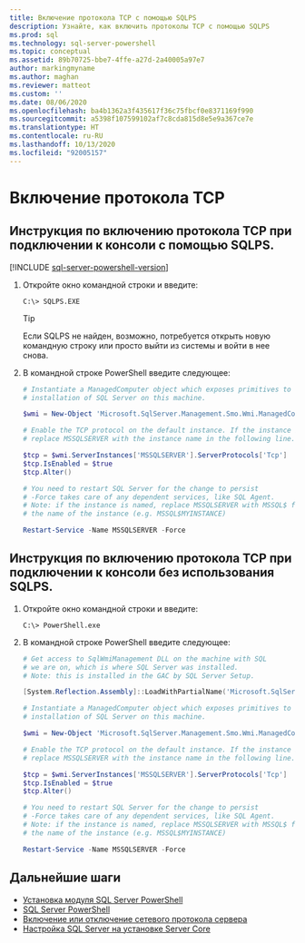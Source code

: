 ```yaml
---
title: Включение протокола TCP с помощью SQLPS
description: Узнайте, как включить протоколы TCP с помощью SQLPS
ms.prod: sql
ms.technology: sql-server-powershell
ms.topic: conceptual
ms.assetid: 89b70725-bbe7-4ffe-a27d-2a40005a97e7
author: markingmyname
ms.author: maghan
ms.reviewer: matteot
ms.custom: ''
ms.date: 08/06/2020
ms.openlocfilehash: ba4b1362a3f435617f36c75fbcf0e8371169f990
ms.sourcegitcommit: a5398f107599102af7c8cda815d8e5e9a367ce7e
ms.translationtype: HT
ms.contentlocale: ru-RU
ms.lasthandoff: 10/13/2020
ms.locfileid: "92005157"
---
```

# <a name="how-to-enable-the-tcp-protocol"></a>Включение протокола TCP

## <a name="how-to-enable-the-tcp-protocol-when-connected-to-the-console-with-sqlps"></a>Инструкция по включению протокола TCP при подключении к консоли с помощью SQLPS.

[!INCLUDE [sql-server-powershell-version](../includes/sql-server-powershell-version.md)]

1. Откройте окно командной строки и введите:

    ```console
    C:\> SQLPS.EXE
    ```

    > [!TIP]
    > Если SQLPS не найден, возможно, потребуется открыть новую командную строку или просто выйти из системы и войти в нее снова.

2. В командной строке PowerShell введите следующее:

    ```powershell
    # Instantiate a ManagedComputer object which exposes primitives to control the
    # installation of SQL Server on this machine.

    $wmi = New-Object 'Microsoft.SqlServer.Management.Smo.Wmi.ManagedComputer' localhost

    # Enable the TCP protocol on the default instance. If the instance is named, 
    # replace MSSQLSERVER with the instance name in the following line.

    $tcp = $wmi.ServerInstances['MSSQLSERVER'].ServerProtocols['Tcp']
    $tcp.IsEnabled = $true  
    $tcp.Alter()  

    # You need to restart SQL Server for the change to persist
    # -Force takes care of any dependent services, like SQL Agent.
    # Note: if the instance is named, replace MSSQLSERVER with MSSQL$ followed by
    # the name of the instance (e.g. MSSQL$MYINSTANCE)

    Restart-Service -Name MSSQLSERVER -Force
    ```

## <a name="how-to-enable-the-tcp-protocol-when-connected-to-the-console-not-using-sqlps"></a>Инструкция по включению протокола TCP при подключении к консоли без использования SQLPS.

1. Откройте окно командной строки и введите:

    ```console
    C:\> PowerShell.exe
    ```

2. В командной строке PowerShell введите следующее:

    ```powershell
    # Get access to SqlWmiManagement DLL on the machine with SQL
    # we are on, which is where SQL Server was installed.
    # Note: this is installed in the GAC by SQL Server Setup.

    [System.Reflection.Assembly]::LoadWithPartialName('Microsoft.SqlServer.SqlWmiManagement')

    # Instantiate a ManagedComputer object which exposes primitives to control the
    # installation of SQL Server on this machine.

    $wmi = New-Object 'Microsoft.SqlServer.Management.Smo.Wmi.ManagedComputer' localhost

    # Enable the TCP protocol on the default instance. If the instance is named, 
    # replace MSSQLSERVER with the instance name in the following line.

    $tcp = $wmi.ServerInstances['MSSQLSERVER'].ServerProtocols['Tcp']
    $tcp.IsEnabled = $true  
    $tcp.Alter()  

    # You need to restart SQL Server for the change to persist
    # -Force takes care of any dependent services, like SQL Agent.
    # Note: if the instance is named, replace MSSQLSERVER with MSSQL$ followed by
    # the name of the instance (e.g. MSSQL$MYINSTANCE)

    Restart-Service -Name MSSQLSERVER -Force
    ```

## <a name="next-steps"></a>Дальнейшие шаги

- [Установка модуля SQL Server PowerShell](download-sql-server-ps-module.md)
- [SQL Server PowerShell](sql-server-powershell.md)
- [Включение или отключение сетевого протокола сервера](../database-engine/configure-windows/enable-or-disable-a-server-network-protocol.md)
- [Настройка SQL Server на установке Server Core](../database-engine/install-windows/configure-sql-server-on-a-server-core-installation.md)
